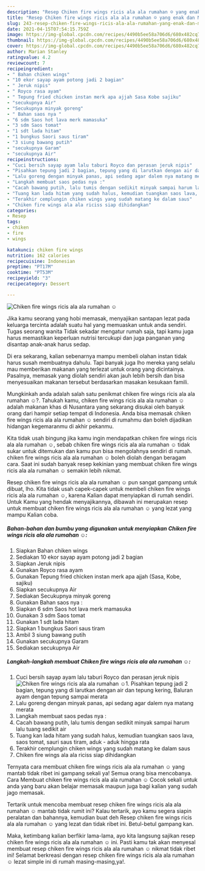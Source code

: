 ```yaml
---
description: "Resep Chiken fire wings ricis ala ala rumahan ☺️ yang enak dan Mudah Dibuat"
title: "Resep Chiken fire wings ricis ala ala rumahan ☺️ yang enak dan Mudah Dibuat"
slug: 243-resep-chiken-fire-wings-ricis-ala-ala-rumahan-yang-enak-dan-mudah-dibuat
date: 2021-04-15T07:54:15.759Z
image: https://img-global.cpcdn.com/recipes/4490b5ee58a706d6/680x482cq70/chiken-fire-wings-ricis-ala-ala-rumahan-☺️-foto-resep-utama.jpg
thumbnail: https://img-global.cpcdn.com/recipes/4490b5ee58a706d6/680x482cq70/chiken-fire-wings-ricis-ala-ala-rumahan-☺️-foto-resep-utama.jpg
cover: https://img-global.cpcdn.com/recipes/4490b5ee58a706d6/680x482cq70/chiken-fire-wings-ricis-ala-ala-rumahan-☺️-foto-resep-utama.jpg
author: Marian Stanley
ratingvalue: 4.2
reviewcount: 7
recipeingredient:
- " Bahan chiken wings"
- "10 ekor sayap ayam potong jadi 2 bagian"
- " Jeruk nipis"
- " Royco rasa ayam"
- " Tepung fried chicken instan merk apa ajjah Sasa Kobe sajiku"
- "secukupnya Air"
- "Secukupnya minyak goreng"
- " Bahan saos nya "
- "6 sdm Saos hot lava merk mamasuka"
- "3 sdm Saos tomat"
- "1 sdt lada hitam"
- "1 bungkus Saori saus tiram"
- "3 siung bawang putih"
- "secukupnya Garam"
- "secukupnya Air"
recipeinstructions:
- "Cuci bersih sayap ayam lalu taburi Royco dan perasan jeruk nipis"
- "Pisahkan tepung jadi 2 bagian, tepung yang di larutkan dengan air dan tepung kering, Baluran ayam dengan tepung sampai merata"
- "Lalu goreng dengan minyak panas, api sedang agar dalem nya matang merata"
- "Langkah membuat saos pedas nya :"
- "Cacah bawang putih, lalu tumis dengan sedikit minyak sampai harum lalu tuang sedikit air"
- "Tuang kan lada hitam yang sudah halus, kemudian tuangkan saos lava, saos tomat, sauri saus tiram, aduk - aduk hingga rata"
- "Terakhir cemplungin chiken wings yang sudah matang ke dalam saus"
- "Chiken fire wings ala ala riciss siap dihidangkan"
categories:
- Resep
tags:
- chiken
- fire
- wings

katakunci: chiken fire wings 
nutrition: 162 calories
recipecuisine: Indonesian
preptime: "PT17M"
cooktime: "PT53M"
recipeyield: "3"
recipecategory: Dessert

---
```



![Chiken fire wings ricis ala ala rumahan ☺️](https://img-global.cpcdn.com/recipes/4490b5ee58a706d6/680x482cq70/chiken-fire-wings-ricis-ala-ala-rumahan-☺️-foto-resep-utama.jpg)

Jika kamu seorang yang hobi memasak, menyajikan santapan lezat pada keluarga tercinta adalah suatu hal yang memuaskan untuk anda sendiri. Tugas seorang  wanita Tidak sekadar mengatur rumah saja, tapi kamu juga harus memastikan keperluan nutrisi tercukupi dan juga panganan yang disantap anak-anak harus sedap.

Di era  sekarang, kalian sebenarnya mampu membeli olahan instan tidak harus susah membuatnya dahulu. Tapi banyak juga lho mereka yang selalu mau memberikan makanan yang terlezat untuk orang yang dicintainya. Pasalnya, memasak yang diolah sendiri akan jauh lebih bersih dan bisa menyesuaikan makanan tersebut berdasarkan masakan kesukaan famili. 



Mungkinkah anda adalah salah satu penikmat chiken fire wings ricis ala ala rumahan ☺️?. Tahukah kamu, chiken fire wings ricis ala ala rumahan ☺️ adalah makanan khas di Nusantara yang sekarang disukai oleh banyak orang dari hampir setiap tempat di Indonesia. Anda bisa memasak chiken fire wings ricis ala ala rumahan ☺️ sendiri di rumahmu dan boleh dijadikan hidangan kegemaranmu di akhir pekanmu.

Kita tidak usah bingung jika kamu ingin mendapatkan chiken fire wings ricis ala ala rumahan ☺️, sebab chiken fire wings ricis ala ala rumahan ☺️ tidak sukar untuk ditemukan dan kamu pun bisa mengolahnya sendiri di rumah. chiken fire wings ricis ala ala rumahan ☺️ boleh diolah dengan beragam cara. Saat ini sudah banyak resep kekinian yang membuat chiken fire wings ricis ala ala rumahan ☺️ semakin lebih nikmat.

Resep chiken fire wings ricis ala ala rumahan ☺️ pun sangat gampang untuk dibuat, lho. Kita tidak usah capek-capek untuk membeli chiken fire wings ricis ala ala rumahan ☺️, karena Kalian dapat menyiapkan di rumah sendiri. Untuk Kamu yang hendak menyajikannya, dibawah ini merupakan resep untuk membuat chiken fire wings ricis ala ala rumahan ☺️ yang lezat yang mampu Kalian coba.

<!--inarticleads1-->

##### Bahan-bahan dan bumbu yang digunakan untuk menyiapkan Chiken fire wings ricis ala ala rumahan ☺️:

1. Siapkan  Bahan chiken wings
1. Sediakan 10 ekor sayap ayam potong jadi 2 bagian
1. Siapkan  Jeruk nipis
1. Gunakan  Royco rasa ayam
1. Gunakan  Tepung fried chicken instan merk apa ajjah (Sasa, Kobe, sajiku)
1. Siapkan secukupnya Air
1. Sediakan Secukupnya minyak goreng
1. Gunakan  Bahan saos nya :
1. Siapkan 6 sdm Saos hot lava merk mamasuka
1. Gunakan 3 sdm Saos tomat
1. Gunakan 1 sdt lada hitam
1. Siapkan 1 bungkus Saori saus tiram
1. Ambil 3 siung bawang putih
1. Gunakan secukupnya Garam
1. Sediakan secukupnya Air




<!--inarticleads2-->

##### Langkah-langkah membuat Chiken fire wings ricis ala ala rumahan ☺️:

1. Cuci bersih sayap ayam lalu taburi Royco dan perasan jeruk nipis
<img src="https://img-global.cpcdn.com/steps/8c5654e1913fee59/160x128cq70/chiken-fire-wings-ricis-ala-ala-rumahan-☺️-langkah-memasak-1-foto.jpg" alt="Chiken fire wings ricis ala ala rumahan ☺️">1. Pisahkan tepung jadi 2 bagian, tepung yang di larutkan dengan air dan tepung kering, Baluran ayam dengan tepung sampai merata
1. Lalu goreng dengan minyak panas, api sedang agar dalem nya matang merata
1. Langkah membuat saos pedas nya :
1. Cacah bawang putih, lalu tumis dengan sedikit minyak sampai harum lalu tuang sedikit air
1. Tuang kan lada hitam yang sudah halus, kemudian tuangkan saos lava, saos tomat, sauri saus tiram, aduk - aduk hingga rata
1. Terakhir cemplungin chiken wings yang sudah matang ke dalam saus
1. Chiken fire wings ala ala riciss siap dihidangkan




Ternyata cara membuat chiken fire wings ricis ala ala rumahan ☺️ yang mantab tidak ribet ini gampang sekali ya! Semua orang bisa mencobanya. Cara Membuat chiken fire wings ricis ala ala rumahan ☺️ Cocok sekali untuk anda yang baru akan belajar memasak maupun juga bagi kalian yang sudah jago memasak.

Tertarik untuk mencoba membuat resep chiken fire wings ricis ala ala rumahan ☺️ mantab tidak rumit ini? Kalau tertarik, ayo kamu segera siapin peralatan dan bahannya, kemudian buat deh Resep chiken fire wings ricis ala ala rumahan ☺️ yang lezat dan tidak ribet ini. Betul-betul gampang kan. 

Maka, ketimbang kalian berfikir lama-lama, ayo kita langsung sajikan resep chiken fire wings ricis ala ala rumahan ☺️ ini. Pasti kamu tak akan menyesal membuat resep chiken fire wings ricis ala ala rumahan ☺️ nikmat tidak ribet ini! Selamat berkreasi dengan resep chiken fire wings ricis ala ala rumahan ☺️ lezat simple ini di rumah masing-masing,ya!.

